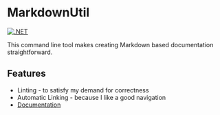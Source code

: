 # MarkdownUtil

[![.NET](https://github.com/capjan/markdown-util/actions/workflows/dotnet.yml/badge.svg)](https://github.com/capjan/markdown-util/actions/workflows/dotnet.yml)

This command line tool makes creating Markdown based documentation straightforward.

## Features

- Linting - to satisfy my demand for correctness
- Automatic Linking - because I like a good navigation
- [Documentation](./Docs/README.md)
